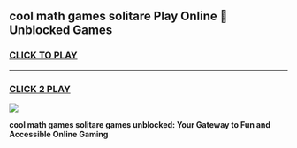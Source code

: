 
## cool math games solitare Play Online 👋 Unblocked Games
<h3>
<a href="https://news.freeplayer.one?title=cool_math_games_solitare&ref=17CMG">CLICK TO PLAY</a></h3>
<hr>

<h3>
<a href="https://news.freeplayer.one?title=cool_math_games_solitare&ref=17CMG">CLICK 2 PLAY</a>
  
</h3>

<a href="https://news.freeplayer.one?title=cool_math_games_solitare&ref=17CMG/"><img src="https://clearcache.store/games.png"></a>


**cool math games solitare games unblocked: Your Gateway to Fun and Accessible Online Gaming**
